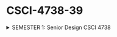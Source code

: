 # CSCI-4738-39

<details>
  <summary>SEMESTER 1: Senior Design CSCI 4738</summary>
 
**ABOUT**
Our mission is to create a tool that scans a network and analyizes the output through visulaizations. 

#### SD1-P1.py
Our first goal was making a network scanner using NMAP python library, parsing the results, and creating a JSON file with the collected network information in order for it to be used in our database.

#### SD1-P2.py
Our second goal was using our raw network data to sort and create entries, nodes, and edges for the graph construction. Here is a link to our thought process of the graph construction. (Note: Relationship entity model) 

https://docs.google.com/document/d/1hECHP02wrSGvhkiV0S3u3GbYJ4b4J8GDqd7kqQ7VGAA/edit?usp=sharing

#### SD1-P3.py
Our third goal was to actually construct the graph using our EDGES collection from our database. This graph is very crucial since it will be needed to implemented graph embedding functions/techniques through the GEM Library. We are mostly using SDNE and node2vec. 

Here is a link to the GEM Library repo.

https://github.com/palash1992/GEM
</details>
